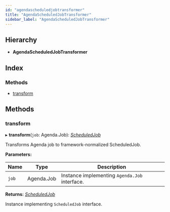 ```yaml
---
id: "agendascheduledjobtransformer"
title: "AgendaScheduledJobTransformer"
sidebar_label: "AgendaScheduledJobTransformer"
---
```


## Hierarchy

* **AgendaScheduledJobTransformer**

## Index

### Methods

* [transform](agendascheduledjobtransformer.md#transform)

## Methods

###  transform

▸ **transform**(`job`: Agenda.Job): *[ScheduledJob](../interfaces/types.scheduledjob.md)*

Transforms Agenda job to framework-normalized ScheduledJob.

**Parameters:**

Name | Type | Description |
------ | ------ | ------ |
`job` | Agenda.Job | Instance implementing `Agenda.Job` interface. |

**Returns:** *[ScheduledJob](../interfaces/types.scheduledjob.md)*

Instance implementing `ScheduledJob` interface.
